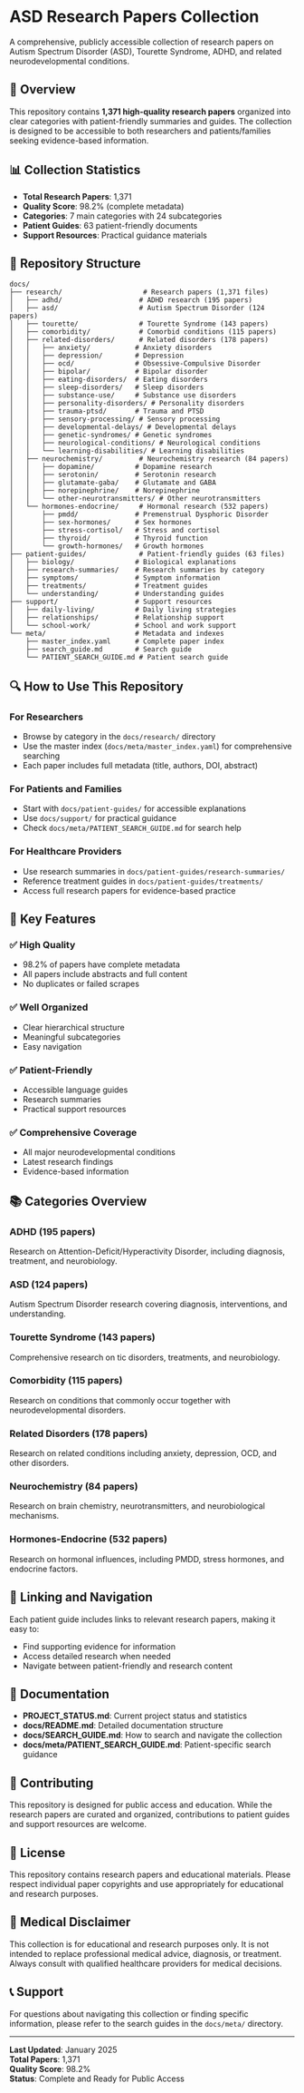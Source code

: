 # ASD Research Papers Collection

A comprehensive, publicly accessible collection of research papers on Autism Spectrum Disorder (ASD), Tourette Syndrome, ADHD, and related neurodevelopmental conditions.

## 🌟 Overview

This repository contains **1,371 high-quality research papers** organized into clear categories with patient-friendly summaries and guides. The collection is designed to be accessible to both researchers and patients/families seeking evidence-based information.

## 📊 Collection Statistics

- **Total Research Papers**: 1,371
- **Quality Score**: 98.2% (complete metadata)
- **Categories**: 7 main categories with 24 subcategories
- **Patient Guides**: 63 patient-friendly documents
- **Support Resources**: Practical guidance materials

## 📁 Repository Structure

```
docs/
├── research/                    # Research papers (1,371 files)
│   ├── adhd/                   # ADHD research (195 papers)
│   ├── asd/                    # Autism Spectrum Disorder (124 papers)
│   ├── tourette/               # Tourette Syndrome (143 papers)
│   ├── comorbidity/            # Comorbid conditions (115 papers)
│   ├── related-disorders/      # Related disorders (178 papers)
│   │   ├── anxiety/           # Anxiety disorders
│   │   ├── depression/        # Depression
│   │   ├── ocd/               # Obsessive-Compulsive Disorder
│   │   ├── bipolar/           # Bipolar disorder
│   │   ├── eating-disorders/  # Eating disorders
│   │   ├── sleep-disorders/   # Sleep disorders
│   │   ├── substance-use/     # Substance use disorders
│   │   ├── personality-disorders/ # Personality disorders
│   │   ├── trauma-ptsd/       # Trauma and PTSD
│   │   ├── sensory-processing/ # Sensory processing
│   │   ├── developmental-delays/ # Developmental delays
│   │   ├── genetic-syndromes/ # Genetic syndromes
│   │   ├── neurological-conditions/ # Neurological conditions
│   │   └── learning-disabilities/ # Learning disabilities
│   ├── neurochemistry/         # Neurochemistry research (84 papers)
│   │   ├── dopamine/          # Dopamine research
│   │   ├── serotonin/         # Serotonin research
│   │   ├── glutamate-gaba/    # Glutamate and GABA
│   │   ├── norepinephrine/    # Norepinephrine
│   │   └── other-neurotransmitters/ # Other neurotransmitters
│   └── hormones-endocrine/     # Hormonal research (532 papers)
│       ├── pmdd/              # Premenstrual Dysphoric Disorder
│       ├── sex-hormones/      # Sex hormones
│       ├── stress-cortisol/   # Stress and cortisol
│       ├── thyroid/           # Thyroid function
│       └── growth-hormones/   # Growth hormones
├── patient-guides/             # Patient-friendly guides (63 files)
│   ├── biology/               # Biological explanations
│   ├── research-summaries/    # Research summaries by category
│   ├── symptoms/              # Symptom information
│   ├── treatments/            # Treatment guides
│   └── understanding/         # Understanding guides
├── support/                   # Support resources
│   ├── daily-living/          # Daily living strategies
│   ├── relationships/         # Relationship support
│   └── school-work/           # School and work support
└── meta/                      # Metadata and indexes
    ├── master_index.yaml      # Complete paper index
    ├── search_guide.md        # Search guide
    └── PATIENT_SEARCH_GUIDE.md # Patient search guide
```

## 🔍 How to Use This Repository

### For Researchers
- Browse by category in the `docs/research/` directory
- Use the master index (`docs/meta/master_index.yaml`) for comprehensive searching
- Each paper includes full metadata (title, authors, DOI, abstract)

### For Patients and Families
- Start with `docs/patient-guides/` for accessible explanations
- Use `docs/support/` for practical guidance
- Check `docs/meta/PATIENT_SEARCH_GUIDE.md` for search help

### For Healthcare Providers
- Use research summaries in `docs/patient-guides/research-summaries/`
- Reference treatment guides in `docs/patient-guides/treatments/`
- Access full research papers for evidence-based practice

## 🎯 Key Features

### ✅ **High Quality**
- 98.2% of papers have complete metadata
- All papers include abstracts and full content
- No duplicates or failed scrapes

### ✅ **Well Organized**
- Clear hierarchical structure
- Meaningful subcategories
- Easy navigation

### ✅ **Patient-Friendly**
- Accessible language guides
- Research summaries
- Practical support resources

### ✅ **Comprehensive Coverage**
- All major neurodevelopmental conditions
- Latest research findings
- Evidence-based information

## 📚 Categories Overview

### **ADHD (195 papers)**
Research on Attention-Deficit/Hyperactivity Disorder, including diagnosis, treatment, and neurobiology.

### **ASD (124 papers)**
Autism Spectrum Disorder research covering diagnosis, interventions, and understanding.

### **Tourette Syndrome (143 papers)**
Comprehensive research on tic disorders, treatments, and neurobiology.

### **Comorbidity (115 papers)**
Research on conditions that commonly occur together with neurodevelopmental disorders.

### **Related Disorders (178 papers)**
Research on related conditions including anxiety, depression, OCD, and other disorders.

### **Neurochemistry (84 papers)**
Research on brain chemistry, neurotransmitters, and neurobiological mechanisms.

### **Hormones-Endocrine (532 papers)**
Research on hormonal influences, including PMDD, stress hormones, and endocrine factors.

## 🔗 Linking and Navigation

Each patient guide includes links to relevant research papers, making it easy to:
- Find supporting evidence for information
- Access detailed research when needed
- Navigate between patient-friendly and research content

## 📖 Documentation

- **PROJECT_STATUS.md**: Current project status and statistics
- **docs/README.md**: Detailed documentation structure
- **docs/SEARCH_GUIDE.md**: How to search and navigate the collection
- **docs/meta/PATIENT_SEARCH_GUIDE.md**: Patient-specific search guidance

## 🤝 Contributing

This repository is designed for public access and education. While the research papers are curated and organized, contributions to patient guides and support resources are welcome.

## 📄 License

This repository contains research papers and educational materials. Please respect individual paper copyrights and use appropriately for educational and research purposes.

## 🏥 Medical Disclaimer

This collection is for educational and research purposes only. It is not intended to replace professional medical advice, diagnosis, or treatment. Always consult with qualified healthcare providers for medical decisions.

## 📞 Support

For questions about navigating this collection or finding specific information, please refer to the search guides in the `docs/meta/` directory.

---

**Last Updated**: January 2025  
**Total Papers**: 1,371  
**Quality Score**: 98.2%  
**Status**: Complete and Ready for Public Access